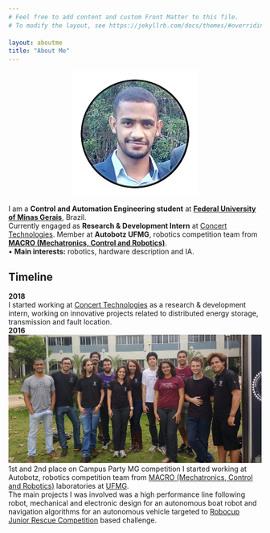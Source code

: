 ```yaml
---
# Feel free to add content and custom Front Matter to this file.
# To modify the layout, see https://jekyllrb.com/docs/themes/#overriding-theme-defaults

layout: aboutme
title: "About Me"
---
```

<style>
#imageCenter{
    display: block;
    margin-left: auto;
    margin-right: auto;
    width: 50%;
}
</style>
<img id="imageCenter" src="images/aboutme/rafael.jpg" alt="">

I am a **Control and Automation Engineering student** at [**Federal University of Minas Gerais**](https://ufmg.br/international-visitors), Brazil.  
Currently engaged as **Research & Development Intern** at [Concert Technologies](http://www.concert.com.br). Member at **Autobotz UFMG**, robotics competition team from [**MACRO (Mechatronics, Control and Robotics)**](http://macro.ppgee.ufmg.br/).  
• **Main interests:** robotics, hardware description and IA.

## Timeline
**2018**  
I started working at [Concert Technologies](http://www.concert.com.br) as a research & development intern, working on innovative projects related to distributed energy storage, transmission and fault location.  
**2016**  
<span class="image right"><img src="images/aboutme/autobotzTeam2.jpg" alt=""></span>
1st and 2nd place on Campus Party MG competition
I started working at Autobotz, robotics competition team from [MACRO (Mechatronics, Control and Robotics)](http://macro.ppgee.ufmg.br/) laboratories at [UFMG](https://ufmg.br/international-visitors).  
The main projects I was involved was a high performance line following robot, mechanical and electronic design for an autonomous boat robot and navigation algorithms for an autonomous vehicle targeted to [Robocup Junior Rescue Competition](http://www.robocup2016.org/en/leagues/robocupjunior/rescue/) based challenge.
